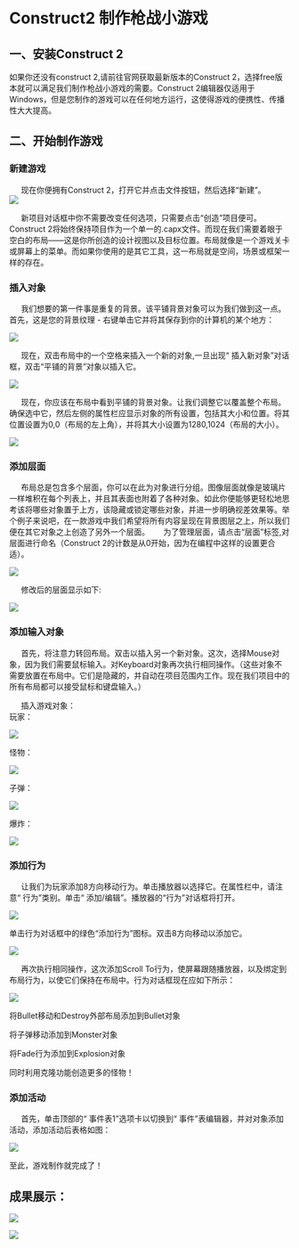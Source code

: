 # Construct2 制作枪战小游戏
## 一、安装Construct 2
如果你还没有construct 2,请前往官网获取最新版本的Construct 2，选择free版本就可以满足我们制作枪战小游戏的需要。Construct 2编辑器仅适用于Windows，但是您制作的游戏可以在任何地方运行，这使得游戏的便携性、传播性大大提高。
## 二、开始制作游戏
### 新建游戏
&ensp;&ensp;&ensp;现在你便拥有Construct 2，打开它并点击文件按钮，然后选择“新建”。  
![](http://gamerboom.com/wp-content/uploads/2012/05/file-newfrom-scirra.com_.png)

&ensp;&ensp;&ensp;新项目对话框中你不需要改变任何选项，只需要点击“创造”项目便可。Construct 2将始终保持项目作为一个单一的.capx文件。而现在我们需要着眼于空白的布局——这是你所创造的设计视图以及目标位置。布局就像是一个游戏关卡或屏幕上的菜单。而如果你使用的是其它工具，这一布局就是空间，场景或框架一样的存在。
### 插入对象
&ensp;&ensp;&ensp;我们想要的第一件事是重复的背景。该平铺背景对象可以为我们做到这一点。首先，这是您的背景纹理 - 右键单击​​它并将其保存到你的计算机的某个地方：

![](https://www.scirra.com/images/articles/bg.png)

&ensp;&ensp;&ensp;现在，双击布局中的一个空格来插入一个新的对象,一旦出现“ 插入新对象”对话框，双击“平铺的背景”对象以插入它。

![](https://www.scirra.com/images/articles/insertobject.png)

&ensp;&ensp;&ensp;现在，你应该在布局中看到平铺的背景对象。让我们调整它以覆盖整个布局。确保选中它，然后左侧的属性栏应显示对象的所有设置，包括其大小和位置。将其位置设置为0,0（布局的左上角），并将其大小设置为1280,1024（布局的大小）。

![](https://www.scirra.com/images/articles/tiledproperties.png)
### 添加层面
&ensp;&ensp;&ensp;布局总是包含多个层面，你可以在此为对象进行分组。图像层面就像是玻璃片一样堆积在每个列表上，并且其表面也附着了各种对象。如此你便能够更轻松地思考该将哪些对象置于上方，该隐藏或锁定哪些对象，并进一步明确视差效果等。举个例子来说吧，在一款游戏中我们希望将所有内容呈现在背景图层之上，所以我们便在其它对象之上创造了另外一个层面。
&ensp;&ensp;&ensp;为了管理层面，请点击“层面”标签,对层面进行命名（Construct 2的计数是从0开始，因为在编程中这样的设置更合适）。

![](http://gamerboom.com/wp-content/uploads/2012/05/layers-tabfrom-scirra.png)

&ensp;&ensp;&ensp;修改后的层面显示如下:


![](http://gamerboom.com/wp-content/uploads/2012/05/layers-barfrom-scirra.png)

### 添加输入对象
&ensp;&ensp;&ensp;首先，将注意力转回布局。双击以插入另一个新对象。这次，选择Mouse对象，因为我们需要鼠标输入。对Keyboard对象再次执行相同操作。（这些对象不需要放置在布局中。它们是隐藏的，并自动在项目范围内工作。现在我们项目中的所有布局都可以接受鼠标和键盘输入。）

&ensp;&ensp;&ensp;插入游戏对象：  
玩家：

![](https://www.scirra.com/images/articles/player.png)

怪物：

![](https://www.scirra.com/images/articles/monster.png)

子弹：

![](https://www.scirra.com/images/articles/Bullet.png)

爆炸：

![](https://www.scirra.com/images/articles/explode.png)

### 添加行为
&ensp;&ensp;&ensp;让我们为玩家添加8方向移动行为。单击播放器以选择它。在属性栏中，请注意“ 行为”类别。单击“ 添加/编辑”。播放器的“行为”对话框将打开。

![](https://www.scirra.com/images/articles/openbehaviors.png)

单击行为对话框中的绿色“添加行为”图标。双击8方向移动以添加它。


![](https://www.scirra.com/images/articles/add8dir.png)

&ensp;&ensp;&ensp;再次执行相同操作，这次添加Scroll To行为，使屏幕跟随播放器，以及绑定到布局行为，以使它们保持在布局中。行为对话框现在应如下所示：

![](https://www.scirra.com/images/articles/playerbehaviors_2.png)

将Bullet移动和Destroy外部布局添加到Bullet对象

将子弹移动添加到Monster对象

将Fade行为添加到Explosion对象

同时利用克隆功能创造更多的怪物！

### 添加活动
&ensp;&ensp;&ensp;首先，单击顶部的“ 事件表1”选项卡以切换到“ 事件”表编辑器，并对对象添加活动，添加活动后表格如图：

![](https://github.com/liuhz5/hz-homework/blob/gh-pages/20171007154452585.png)

至此，游戏制作就完成了！




## 成果展示：
![](https://github.com/liuhz5/hz-homework/blob/master/QQ%E5%9B%BE%E7%89%8720181011133626.gif)

![](https://github.com/liuhz5/hz-homework/blob/master/QQ%E5%9B%BE%E7%89%8720181011133626.gif)